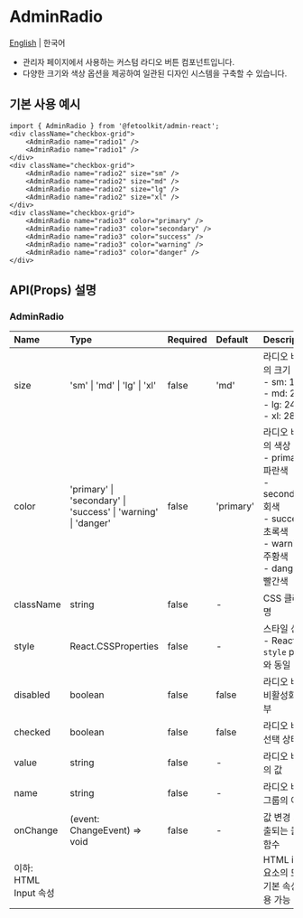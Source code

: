 # AdminRadio

[English](../en/component_radio.md) | 한국어

- 관리자 페이지에서 사용하는 커스텀 라디오 버튼 컴포넌트입니다.
- 다양한 크기와 색상 옵션을 제공하여 일관된 디자인 시스템을 구축할 수 있습니다.

## 기본 사용 예시

```tsx
import { AdminRadio } from '@fetoolkit/admin-react';
<div className="checkbox-grid">
    <AdminRadio name="radio1" />
    <AdminRadio name="radio1" />
</div>
<div className="checkbox-grid">
    <AdminRadio name="radio2" size="sm" />
    <AdminRadio name="radio2" size="md" />
    <AdminRadio name="radio2" size="lg" />
    <AdminRadio name="radio2" size="xl" />
</div>
<div className="checkbox-grid">
    <AdminRadio name="radio3" color="primary" />
    <AdminRadio name="radio3" color="secondary" />
    <AdminRadio name="radio3" color="success" />
    <AdminRadio name="radio3" color="warning" />
    <AdminRadio name="radio3" color="danger" />
</div>
```

## API(Props) 설명

### AdminRadio

| Name                  | Type                                                           | Required | Default   | Description                                                                                                                       |
| :-------------------- | :------------------------------------------------------------- | :------- | :-------- | :-------------------------------------------------------------------------------------------------------------------------------- |
| size                  | 'sm' \| 'md' \| 'lg' \| 'xl'                                   | false    | 'md'      | 라디오 버튼의 크기 <br> - sm: 16px<br> - md: 20px<br> - lg: 24px<br> - xl: 28px                                                   |
| color                 | 'primary' \| 'secondary' \| 'success' \| 'warning' \| 'danger' | false    | 'primary' | 라디오 버튼의 색상 테마 <br> - primary: 파란색<br>- secondary: 회색<br>- success: 초록색<br>- warning: 주황색<br>- danger: 빨간색 |
| className             | string                                                         | false    | -         | CSS 클래스명                                                                                                                      |
| style                 | React.CSSProperties                                            | false    | -         | 스타일 선언 <br> - React `style` props와 동일                                                                                     |
| disabled              | boolean                                                        | false    | false     | 라디오 버튼 비활성화 여부                                                                                                         |
| checked               | boolean                                                        | false    | false     | 라디오 버튼 선택 상태                                                                                                             |
| value                 | string                                                         | false    | -         | 라디오 버튼의 값                                                                                                                  |
| name                  | string                                                         | false    | -         | 라디오 버튼 그룹의 이름                                                                                                           |
| onChange              | (event: ChangeEvent<HTMLInputElement>) => void                 | false    | -         | 값 변경 시 호출되는 콜백 함수                                                                                                     |
| 이하: HTML Input 속성 |                                                                |          |           | HTML input 요소의 모든 기본 속성 사용 가능                                                                                        |
